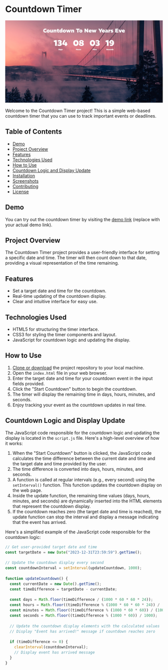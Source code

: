 # Countdown Timer

<p align="center">
  <img src="Web capture_19-8-2023_155644_127.0.0.1.jpeg" alt="Project Preview">
</p>


Welcome to the Countdown Timer project! This is a simple web-based countdown timer that you can use to track important events or deadlines.

## Table of Contents
- [Demo](#demo)
- [Project Overview](#project-overview)
- [Features](#features)
- [Technologies Used](#technologies-used)
- [How to Use](#how-to-use)
- [Countdown Logic and Display Update](#countdown-logic-and-display-update)
- [Installation](#installation)
- [Screenshots](#screenshots)
- [Contributing](#contributing)
- [License](#license)

## Demo
You can try out the countdown timer by visiting the [demo link](#) (replace with your actual demo link).

## Project Overview
The Countdown Timer project provides a user-friendly interface for setting a specific date and time. The timer will then count down to that date, providing a visual representation of the time remaining.

## Features
- Set a target date and time for the countdown.
- Real-time updating of the countdown display.
- Clear and intuitive interface for easy use.

## Technologies Used
- HTML5 for structuring the timer interface.
- CSS3 for styling the timer components and layout.
- JavaScript for countdown logic and updating the display.

## How to Use
1. [Clone or download](#installation) the project repository to your local machine.
2. Open the `index.html` file in your web browser.
3. Enter the target date and time for your countdown event in the input fields provided.
4. Click the "Start Countdown" button to begin the countdown.
5. The timer will display the remaining time in days, hours, minutes, and seconds.
6. Enjoy tracking your event as the countdown updates in real time.

## Countdown Logic and Display Update
The JavaScript code responsible for the countdown logic and updating the display is located in the `script.js` file. Here's a high-level overview of how it works:

1. When the "Start Countdown" button is clicked, the JavaScript code calculates the time difference between the current date and time and the target date and time provided by the user.
2. The time difference is converted into days, hours, minutes, and seconds.
3. A function is called at regular intervals (e.g., every second) using the `setInterval()` function. This function updates the countdown display on the web page.
4. Inside the update function, the remaining time values (days, hours, minutes, and seconds) are dynamically inserted into the HTML elements that represent the countdown display.
5. If the countdown reaches zero (the target date and time is reached), the update function can stop the interval and display a message indicating that the event has arrived.

Here's a simplified example of the JavaScript code responsible for the countdown logic:

```javascript
// Get user-provided target date and time
const targetDate = new Date("2023-12-31T23:59:59").getTime();

// Update the countdown display every second
const countdownInterval = setInterval(updateCountdown, 1000);

function updateCountdown() {
  const currentDate = new Date().getTime();
  const timeDifference = targetDate - currentDate;

  const days = Math.floor(timeDifference / (1000 * 60 * 60 * 24));
  const hours = Math.floor((timeDifference % (1000 * 60 * 60 * 24)) / (1000 * 60 * 60));
  const minutes = Math.floor((timeDifference % (1000 * 60 * 60)) / (1000 * 60));
  const seconds = Math.floor((timeDifference % (1000 * 60)) / 1000);

  // Update the countdown display elements with the calculated values
  // Display "Event has arrived!" message if countdown reaches zero

  if (timeDifference <= 0) {
    clearInterval(countdownInterval);
    // Display event has arrived message
  }
}
